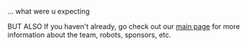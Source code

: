 ... what were u expecting



BUT ALSO If you haven't already, go check out our [main page](https://patribots.org/) for more information about the team, robots, sponsors, etc.